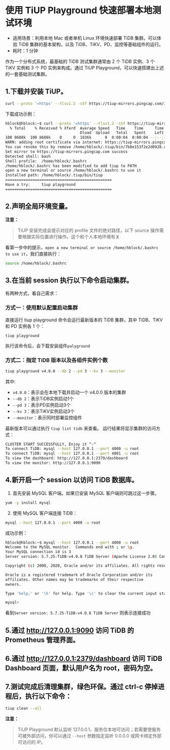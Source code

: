 # 使用 TiUP Playground 快速部署本地测试环境

- 适用场景：利用本地 Mac 或者单机 Linux 环境快速部署 TiDB 集群。可以体验 TiDB 集群的基本架构，以及 TiDB、TiKV、PD、监控等基础组件的运行。
- 耗时：1 分钟

作为一个分布式系统，最基础的 TiDB 测试集群通常由 2 个 TiDB 实例、3 个 TiKV 实例和 3 个 PD 实例来构成。通过 TiUP Playground，可以快速搭建出上述的一套基础测试集群。
## 1.下载并安装 TiUP。
```sh
curl --proto '=https' --tlsv1.2 -sSf https://tiup-mirrors.pingcap.com/install.sh | sh
```

下载成功示例：
```sh
hblock@hblock:~$ curl --proto '=https' --tlsv1.2 -sSf https://tiup-mirrors.pingcap.com/install.sh | sh
  % Total    % Received % Xferd  Average Speed   Time    Time     Time  Current
                                 Dload  Upload   Total   Spent    Left  Speed
100 8608k  100 8608k    0     0  1836k      0  0:00:04  0:00:04 --:--:-- 1836k
WARN: adding root certificate via internet: https://tiup-mirrors.pingcap.com/root.json
You can revoke this by remove /home/hblock/.tiup/bin/7b8e153f2e2d0928.root.json
Set mirror to https://tiup-mirrors.pingcap.com success
Detected shell: bash
Shell profile:  /home/hblock/.bashrc
/home/hblock/.bashrc has been modified to add tiup to PATH
open a new terminal or source /home/hblock/.bashrc to use it
Installed path: /home/hblock/.tiup/bin/tiup
===============================================
Have a try:     tiup playground
===============================================
```

## 2.声明全局环境变量。

**注意：**

> TiUP 安装完成会提示对应的 profile 文件的绝对路径，以下 source 操作需要根据实际位置进行操作。这个和个人本地环境有关

看第一步中的提示，`open a new terminal or source /home/hblock/.bashrc to use it`，我们直接执行：

```sh
source /home/hblock/.bashrc
```
## 3.在当前 session 执行以下命令启动集群。
有两种方式，看自己需求：
### 方式一：使用默认配置启动集群

直接运行 tiup playground 命令会运行最新版本的 TiDB 集群，其中 TiDB、TiKV 和 PD 实例各 1 个：
```sh
tiup playground
```
执行该命令后，会下载安装组件`palyground`

### 方式二：指定 TiDB 版本以及各组件实例个数
```sh
tiup playground v4.0.0 --db 2 --pd 3 --kv 3 --monitor
```

其中:
- ` v4.0.0 `：表示会在本地下载并启动一个 v4.0.0 版本的集群
- `--db 2`：表示TiDB实例启动1个
- `--pd 3`：表示PD实例启动3个
- `--kv 3`：表示TiKV实例启动3个
- `--monitor`：表示同时部署监控组件

 最新版本可以通过执行 `tiup list tidb` 来查看。 运行结果将显示集群的访问方式：

```sh
CLUSTER START SUCCESSFULLY, Enjoy it ^-^
To connect TiDB: mysql --host 127.0.0.1 --port 4000 -u root
To connect TiDB: mysql --host 127.0.0.1 --port 4001 -u root
To view the dashboard: http://127.0.0.1:2379/dashboard
To view the monitor: http://127.0.0.1:9090
```

## 4.新开启一个 session 以访问 TiDB 数据库。

1. 首先安装 MySQL 客户端。如果已安装 MySQL 客户端则可跳过这一步骤。
```sh
yum -y install mysql
```

2. 使用 MySQL 客户端连接 TiDB：
```sh
mysql --host 127.0.0.1 --port 4000 -u root
```
成功示例：
```sh
hblock@hblock:~$ mysql --host 127.0.0.1 --port 4000 -u root
Welcome to the MySQL monitor.  Commands end with ; or \g.
Your MySQL connection id is 3
Server version: 5.7.25-TiDB-v4.0.8 TiDB Server (Apache License 2.0) Community Edition, MySQL 5.7 compatible

Copyright (c) 2000, 2020, Oracle and/or its affiliates. All rights reserved.

Oracle is a registered trademark of Oracle Corporation and/or its
affiliates. Other names may be trademarks of their respective
owners.

Type 'help;' or '\h' for help. Type '\c' to clear the current input statement.

mysql> 
```

看到`Server version: 5.7.25-TiDB-v4.0.8 TiDB Server` 则表示连接成功

## 5.通过 http://127.0.0.1:9090 访问 TiDB 的 Prometheus 管理界面。
## 6.通过 http://127.0.0.1:2379/dashboard 访问 TiDB Dashboard 页面，默认用户名为 root，密码为空。
## 7.测试完成后清理集群，绿色环保。通过 ctrl-c 停掉进程后，执行以下命令：
```sh
tiup clean --all
```
**注意：**
> TiUP Playground 默认监听 127.0.0.1，服务仅本地可访问；若需要使服务可被外部访问，你可以通过 `--host` 参数指定监听 0.0.0.0 或网卡绑定外部可访问的 IP。